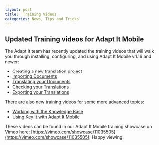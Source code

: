```yaml
---
layout: post
title:  Training Videos
categories: News, Tips and Tricks
---
```


## Updated Training videos for Adapt It Mobile

The Adapt It team has recently updated the training videos that will walk you through installing, configuring, and using Adapt It Mobile v.1.16 and newer:

- [Creating a new translation project](https://vimeo.com/923013861)
- [Importing Documents](https://vimeo.com/923019424)
- [Translating your Documents](https://vimeo.com/923022890)
- [Checking your Translations](https://vimeo.com/923027149)
- [Exporting your Translations](https://vimeo.com/923028924)

There are also new training videos for some more advanced topics:

- [Working with the Knowledge Base](https://vimeo.com/925208795)
- [Using Key It with Adapt It Mobile](https://vimeo.com/923878649)

These videos can be found in our Adapt It Mobile training showcase on Vimeo here: [https://vimeo.com/showcase/11035505](https://vimeo.com/showcase/11035505). Happy viewing!
